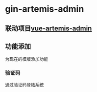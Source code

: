 <!--
 * @Description: 文档
 * @Author: Gavin
 * @Date: 2022-07-18 15:07:50
 * @LastEditTime: 2022-07-20 22:34:41
 * @LastEditors: Gavin
-->
# gin-artemis-admin

## 联动项目[vue-artemis-admin](https://github.com/GAtomis/vue-artemis-admin)


## 功能添加
为现在的模版添加功能
### 验证码
通过验证码登陆系统
